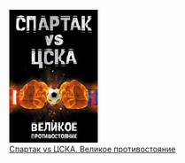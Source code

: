 ![](Спартак%20vs%20ЦСКА.%20Великое%20противостояние.jpg)  
[Спартак vs ЦСКА. Великое противостояние](Спартак%20vs%20ЦСКА.%20Великое%20противостояние.md)
